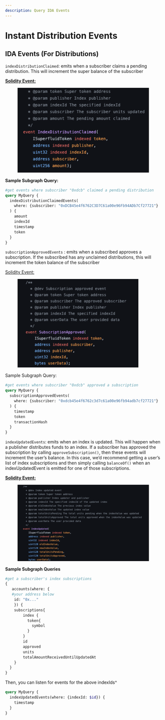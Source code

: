 ```yaml
---
description: Query IDA Events
---
```


# Instant Distribution Events

## IDA Events (For Distributions)

`indexDistributionClaimed`: emits when a subscriber claims a pending distribution. This will increment the super balance of the subscriber

[**Solidity Event:**](https://github.com/superfluid-finance/protocol-monorepo/blob/ace5c3186a8880df0e8d9f99db0d02c6fc941ae1/packages/ethereum-contracts/contracts/interfaces/agreements/IInstantDistributionAgreementV1.sol#L480)

<figure><img src="../../../.gitbook/assets/Screen Shot 2022-11-29 at 10.03.06 AM.png" alt=""><figcaption></figcaption></figure>

**Sample Subgraph Query:**

```graphql
#get events where subscriber "0xdcb" claimed a pending distribution
query MyQuery {
  indexDistributionClaimedEvents(
    where: {subscriber: "0xDCB45e4f6762C3D7C61a00e96Fb94ADb7Cf27721"}
  ) {
    amount
    indexId
    timestamp
    token
  }
}
```

`subscriptionApprovedEvents` : emits when a subscribed approves a subscription. If the subscribed has any unclaimed distributions, this will increment the token balance of the subscriber

[Solidity Event:](https://github.com/superfluid-finance/protocol-monorepo/blob/ace5c3186a8880df0e8d9f99db0d02c6fc941ae1/packages/ethereum-contracts/contracts/interfaces/agreements/IInstantDistributionAgreementV1.sol#L235)

<figure><img src="../../../.gitbook/assets/Screen Shot 2022-11-29 at 10.03.30 AM.png" alt=""><figcaption></figcaption></figure>

Sample Subgraph Query:

```graphql
#get events where subscriber "0xdcb" approved a subscription
query MyQuery {
  subscriptionApprovedEvents(
    where: {subscriber: "0xdcb45e4f6762c3d7c61a00e96fb94adb7cf27721"}
  ) {
    timestamp
    token
    transactionHash
  }
}
```

`indexUpdatedEvents`: emits when an index is updated. This will happen when a publisher distributes funds to an index. If a subscriber has approved the subscription by calling `approveSubscription()`, then these events will increment the user’s balance. In this case, we’d recommend getting a user’s list of index subscriptions and then simply calling `balanceOf()` when an indexUpdatedEvent is emitted for one of those subscriptions.

[**Solidity Event:**](https://github.com/superfluid-finance/protocol-monorepo/blob/ace5c3186a8880df0e8d9f99db0d02c6fc941ae1/packages/ethereum-contracts/contracts/interfaces/agreements/IInstantDistributionAgreementV1.sol#L148)

<figure><img src="../../../.gitbook/assets/Screen Shot 2022-11-29 at 10.04.07 AM.png" alt=""><figcaption></figcaption></figure>

**Sample Subgraph Queries**

```graphql
#get a subscriber's index subscriptions
{
   accounts(where: {
   #your address below
    id: "0x..."
    }) {
    subscriptions{
      	index {
          token{
            symbol
          }
        }
        id
        approved
        units
        totalAmountReceivedUntilUpdatedAt
    }
  }
}
```

Then, you can listen for events for the above indexIds^

```graphql
query MyQuery {
  indexUpdatedEvents(where: {indexId: $id}) {
    timestamp
  }
}
```
